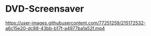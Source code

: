 # DVD-Screensaver

https://user-images.githubusercontent.com/77251259/215172532-a6c15e20-dc88-43bb-b17f-a4977ba1a52f.mp4
